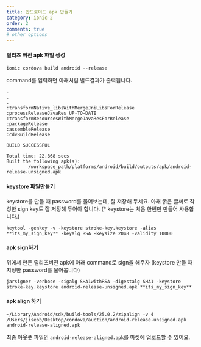 ```yaml
---
title: 안드로이드 apk 만들기
category: ionic-2
order: 2
comments: true
# other options
---
```


#### 릴리즈 버전 apk 파일 생성
```
ionic cordova build android --release
```

command를 입력하면 아래처럼 빌드결과가 출력됩니다.

```
.
.
.
:transformNative_libsWithMergeJniLibsForRelease
:processReleaseJavaRes UP-TO-DATE
:transformResourcesWithMergeJavaResForRelease
:packageRelease
:assembleRelease
:cdvBuildRelease

BUILD SUCCESSFUL    

Total time: 22.868 secs
Built the following apk(s): 
        /workspace_path/platforms/android/build/outputs/apk/android-release-unsigned.apk

```

#### keystore 파일만들기
keystore를 만들 때 password를 물어보는데, 잘 저장해 두세요. 
아래 굵은 글씨로 작성한 sign key도 잘 저장해 두어야 합니다.
(* keystore는 처음 한번만 만들어 사용합니다.)
```
keytool -genkey -v -keystore stroke-key.keystore -alias **its_my_sign_key** -keyalg RSA -keysize 2048 -validity 10000
```

#### apk sign하기
위에서 만든 릴리즈버전 apk에 아래 command로 sign을 해주자 (keystore 만들 때 지정한 password를 물어봅니다)

```
jarsigner -verbose -sigalg SHA1withRSA -digestalg SHA1 -keystore stroke-key.keystore android-release-unsigned.apk **its_my_sign_key**
```

#### apk align 하기
```
~/Library/Android/sdk/build-tools/25.0.2/zipalign -v 4 /Users/jiseob/Desktop/cordova/auction/android-release-unsigned.apk android-release-aligned.apk
```

최종 아웃풋 파일인 `android-release-aligned.apk`를 마켓에 업로드할 수 있어요.